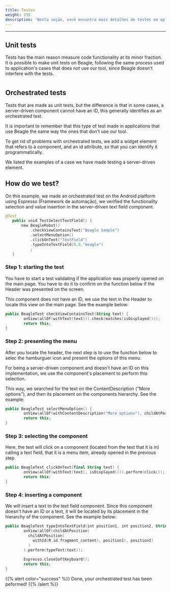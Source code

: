 ```yaml
---
title: Testes
weight: 235
description: 'Nesta seção, você encontra mais detalhes de testes em aplicações com o Beagle.'
---
```


---

## Unit tests

Tests has the main reason measure code functionality at its minor fraction. It is possible to make unit tests on Beagle, following the same process used to application's cases that does not use our tool, since Beagle doesn't interfere with the tests.

#

## Orchestrated tests 
Tests that are made as unit tests, but the difference is that in some cases, a server-driven component cannot have an ID, this generally identifies as an orchestrated test.

It is important to remember that this type of test made in applications that use Beagle the same way the ones that don't use our tool.


To get rid of problems with orchestrated tests, we add a widget element that refers to a component, and an id attribute, so that you can identify it programmatically.


We listed the examples of a case we have made testing a server-driven element. 

## How do we test?

On this example, we made an orchestrated test on the Android platform using Espresso (Framework de automação), we verified the functionality selection and value insertion in the server-driven text field component.

 ```Kotlin
@Test
    public void TestSelectTextField() {
        new BeagleRobot()
            .checkViewContainsText("Beagle Sample")
            .selectMenuOption()
            .clickOnText("TextField")
            .typeIntoTextField(0,0,"beagle")
            ;
    }
````

###  Step 1: starting the test

You have to start a test validating if the application was properly opened on the main page. You have to do it to confirm on the function below if the Header was presented on the screen.


This component does not have an ID, we use the text in the Header to locate this view on the main page. See the example below: 

```Kotlin
public BeagleTest checkViewContainsText(String text) {
        onView(allOf(withText(text))).check(matches(isDisplayed()));
        return this;
}
````
### Step 2: presenting the menu

After you locate the header, the next step is to use the function below to selec the hamburguer icon and present the options of this menu.

For being a server-driven component and doesn't have an ID on this implementation, we use the component's placement to perform this selection.

This way, we searched for the text on the ContentDescription ("More options"), and then its placement on the components hierarchy. See the example:

```Kotlin
public BeagleTest selectMenuOption() {
        onView(allOf(withContentDescription("More options"), childAtPosition(childAtPosition(withId(R.id.action_bar), 1), 0))).perform(click());
        return this;
}
````

### Step 3: selecting the component

Here, the test will click on a component (located from the text that it is in) calling a text field, that it is a menu item, already opened in the previous step.

```Kotlin
public BeagleTest clickOnText(final String text) {
        onView(allOf(withText(text), isDisplayed())).perform(click());
        return this;
}
````
### Step 4: inserting a component

We will insert a text to the text field component. Since this component doesn't have an ID or a text, it will be located by its placement in the hierarchy of the component. See the example below:

```Kotlin
public BeagleTest typeIntoTextField(int position1, int position2, String text) {
        onView(allOf(childAtPosition(
          childAtPosition(
            withId(R.id.fragment_content), position1), position2)
          )
        ).perform(typeText(text));
                
        Espresso.closeSoftKeyboard();
        return this;
}
````

{{% alert color="success" %}}
Done, your orchestrated test has been peformed! 
{{% /alert %}}

